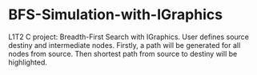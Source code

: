 # BFS-Simulation-with-IGraphics
L1T2 C project: Breadth-First Search with IGraphics. User defines source destiny and intermediate nodes. Firstly, a path will be generated for all nodes from source. Then shortest path from source to destiny will be highlighted.
